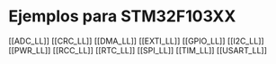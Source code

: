 # Ejemplos para STM32F103XX


[[ADC_LL]]
[[CRC_LL]]
[[DMA_LL]]
[[EXTI_LL]]
[[GPIO_LL]]
[[I2C_LL]]
[[PWR_LL]]
[[RCC_LL]]
[[RTC_LL]]
[[SPI_LL]]
[[TIM_LL]]
[[USART_LL]]